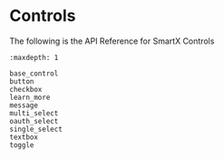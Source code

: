 # Controls

The following is the API Reference for SmartX Controls

```{toctree}
:maxdepth: 1

base_control
button
checkbox
learn_more
message
multi_select
oauth_select
single_select
textbox
toggle
```
